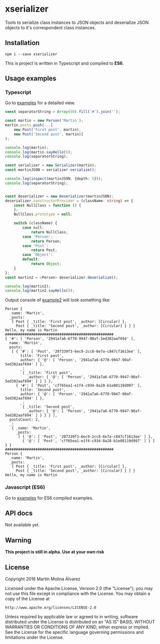 # xserializer

Tools to serialize class instances to JSON objects and deserialize JSON objects to it's correspondent class instances.

## Installation
`npm i --save xserializer`

This is project is written in Typescript and compiled to **ES6**.

## Usage examples

### Typescript

Go to [examples](src/examples/) for a detailed view.

```typescript
const separatorString = Array(50).fill('#').join('');

const martin = new Person('Martin');
martin.posts.push(...[
    new Post('First post', martin),
    new Post('Second post', martin)]
);

console.log(martin);
console.log(martin.sayHello());
console.log(separatorString);

const serializer = new Serializer(martin);
const martinJSON = serializer.serialize();

console.log(inspect(martinJSON, {depth: 5}));
console.log(separatorString);


const deserializer = new Deserializer(martinJSON);
deserializer.constructorProvider = (className: string) => {
    const NullClass = function () {
    };
    NullClass.prototype = null;

    switch (className) {
        case null:
            return NullClass;
        case 'Person':
            return Person;
        case 'Post':
            return Post;
        case 'Object':
        default:
            return Object;
    }
};
const martin2 = <Person> deserializer.deserialize();

console.log(martin2);
console.log(martin2.sayHello());
```

Output console of [example2](src/examples/example2.ts) will look something like:

```
Person {
  _name: 'Martin',
  _posts: 
   [ Post { _title: 'First post', _author: [Circular] },
     Post { _title: 'Second post', _author: [Circular] } ] }
Hello, my name is Martin
##################################################
{ '#': [ 'Person', '2941a7a6-6770-9947-90af-5ed382aaf694' ],
  name: 'Martin',
  posts: 
   [ { '#': [ 'Post', '207339f3-6ec9-2cc8-6e7a-c847cf1613ee' ],
       title: 'First post',
       author: { '@': [ 'Person', '2941a7a6-6770-9947-90af-5ed382aaf694' ] },
       _: 
        { _title: 'First post',
          _author: { '@': [ 'Person', '2941a7a6-6770-9947-90af-5ed382aaf694' ] } } },
     { '#': [ 'Post', 'cff65ea1-e1f4-c934-8a28-b1e08119d997' ],
       title: 'Second post',
       author: { '@': [ 'Person', '2941a7a6-6770-9947-90af-5ed382aaf694' ] },
       _: 
        { _title: 'Second post',
          _author: { '@': [ 'Person', '2941a7a6-6770-9947-90af-5ed382aaf694' ] } } } ],
  postsCount: 2,
  _: 
   { _name: 'Martin',
     _posts: 
      [ { '@': [ 'Post', '207339f3-6ec9-2cc8-6e7a-c847cf1613ee' ] },
        { '@': [ 'Post', 'cff65ea1-e1f4-c934-8a28-b1e08119d997' ] } ] } }
##################################################
Person {
  _name: 'Martin',
  _posts: 
   [ Post { _title: 'First post', _author: [Circular] },
     Post { _title: 'Second post', _author: [Circular] } ] }
Hello, my name is Martin
```

### Javascript (ES6)

Go to [examples](dist/examples/) for ES6 compiled examples.

## API docs

Not available yet.


## Warning

**This project is still in alpha. Use at your own risk**



## License

Copyright 2016 Martín Molina Álvarez

Licensed under the Apache License, Version 2.0 (the "License");
you may not use this file except in compliance with the License.
You may obtain a copy of the License at

    http://www.apache.org/licenses/LICENSE-2.0

Unless required by applicable law or agreed to in writing, software
distributed under the License is distributed on an "AS IS" BASIS,
WITHOUT WARRANTIES OR CONDITIONS OF ANY KIND, either express or implied.
See the License for the specific language governing permissions and
limitations under the License.